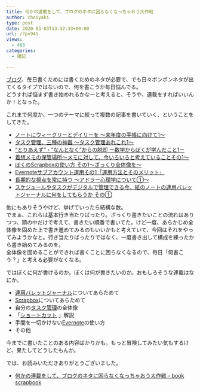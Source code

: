 ```yaml
---
title: 何かの連載をして、ブログのネタに困らなくなっちゃおう大作戦
author: choiyaki
type: post
date: 2020-03-03T13:32:33+00:00
url: /?p=945
views:
  - 463
categories:
  - 雑記

---
```

[ブログ][1]、毎日書くためには書くためのネタが必要で、でも日々ポンポンネタが出てくるタイプではないので、何を書こうか毎日悩んでる。  
どうすれば悩まず書き始めれるかなーと考えると、そうや、連載をすればいいんか！となった。

これまで何度か、一つのテーマに絞って複数の記事を書いていく、ということをしてきた。

  * [ノートにウィークリーとデイリーを 〜来年度の手帳に向けて1〜][2]
  * [タスク管理、三種の神器 〜タスク管理あれこれ1〜][3]
  * [“とりあえず”・”なんとなく”からの脱却 ー数学からぼくが学んだこと1ー][4]
  * [着想メモの保管場所～メモに対して、今いろいろと考えていることその1～][5]
  * [ぼくのScrapboxの使い方 その1〜ざっくり全体像を〜][6]
  * [Evernoteサブアカウント運用その1「運用方法とそのメリット」][7]
  * [長期的な視点を常に持つ 〜アドラー心理学について①〜][8]
  * [スケジュールやタスクがデジタルで管理できる今、紙のノートの連用バレットジャーナルに何をしてもらうか その①][9]

他にもありそうやけど、挙げていったら結構な数。  
でまぁ、これらは基本行き当たりばったり。ざっくり書きたいことの流れはありつつ、頭の中だけで考えて、書きたい順番で書いてた。けど一度、あらかじめ全体像を固めた上で書き進めてみるのもいいかもと考えていて、今回はそれをやってみようかなと。行き当たりばったりではなく、一度書き出して構成を練ったから書き始めてみるのを。  
全体像を固めることができれば書くことに困らなくなるので、毎日「何書こう？」と考える必要がなくなる。

ではぼくに何が書けるのか。ぼくは何が書きたいのか。おもしろそうな連載はなにか。

  * [連用バレットジャーナル][10]についてあらためて
  * [Scrapbox][11]についてあらためて
  * 自分の[タスク管理][12]の全体像
  * 「[ショートカット][13] 」解説
  * 手間を一切かけない[Evernote][14]の使い方
  * その他

今までに書いたことのある内容ばかりかも。もっと冒険してみたい気もするけど、果たしてどうしたもんか。

では、お読みいただきありがとうございました。

  * [何かの連載をして、ブログのネタに困らなくなっちゃおう大作戦 &#8211; book scrapbook][15]

 [1]: https://scrapbox.io/choiyaki-hondana/%E3%83%96%E3%83%AD%E3%82%B0
 [2]: https://choiyaki.com/?p=443
 [3]: https://choiyaki.com/?p=347
 [4]: https://choiyaki.com/?p=225
 [5]: https://choiyaki.com/?p=59
 [6]: https://choiyaki.com/?p=556
 [7]: https://choiyaki.com/?p=117
 [8]: https://choiyaki.com/?p=658
 [9]: https://choiyaki.com/?p=880
 [10]: https://scrapbox.io/choiyaki-hondana/%E9%80%A3%E7%94%A8%E3%83%90%E3%83%AC%E3%83%83%E3%83%88%E3%82%B8%E3%83%A3%E3%83%BC%E3%83%8A%E3%83%AB
 [11]: https://scrapbox.io/choiyaki-hondana/Scrapbox
 [12]: https://scrapbox.io/choiyaki-hondana/%E3%82%BF%E3%82%B9%E3%82%AF%E7%AE%A1%E7%90%86
 [13]: https://scrapbox.io/choiyaki-hondana/%E3%82%B7%E3%83%A7%E3%83%BC%E3%83%88%E3%82%AB%E3%83%83%E3%83%88
 [14]: https://scrapbox.io/choiyaki-hondana/Evernote
 [15]: https://scrapbox.io/choiyaki-hondana/%E4%BD%95%E3%81%8B%E3%81%AE%E9%80%A3%E8%BC%89%E3%82%92%E3%81%97%E3%81%A6%E3%80%81%E3%83%96%E3%83%AD%E3%82%B0%E3%81%AE%E3%83%8D%E3%82%BF%E3%81%AB%E5%9B%B0%E3%82%89%E3%81%AA%E3%81%8F%E3%81%AA%E3%81%A3%E3%81%A1%E3%82%83%E3%81%8A%E3%81%86%E5%A4%A7%E4%BD%9C%E6%88%A6